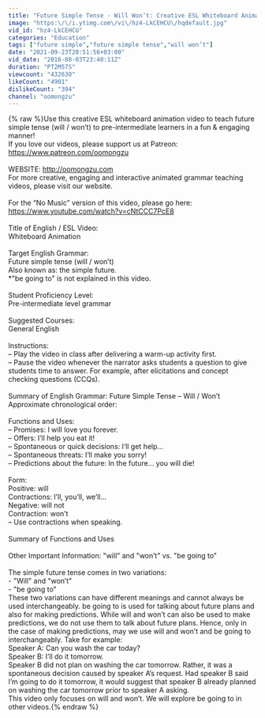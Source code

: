```yaml
---
title: "Future Simple Tense - Will Won’t: Creative ESL Whiteboard Animation Video (Fun for the whole class!)"
image: "https:\/\/i.ytimg.com\/vi\/hz4-LkCEHCU\/hqdefault.jpg"
vid_id: "hz4-LkCEHCU"
categories: "Education"
tags: ["future simple","future simple tense","will won’t"]
date: "2021-09-23T20:51:56+03:00"
vid_date: "2016-08-03T23:40:11Z"
duration: "PT2M57S"
viewcount: "432630"
likeCount: "4901"
dislikeCount: "394"
channel: "oomongzu"
---
```

{% raw %}Use this creative ESL whiteboard animation video to teach future simple tense (will / won’t) to pre-intermediate learners in a fun &amp; engaging manner!<br />If you love our videos, please support us at Patreon: <a rel="nofollow" target="blank" href="https://www.patreon.com/oomongzu">https://www.patreon.com/oomongzu</a><br /><br />WEBSITE: <a rel="nofollow" target="blank" href="http://oomongzu.com">http://oomongzu.com</a><br />For more creative, engaging and interactive animated grammar teaching videos, please visit our website.<br /><br />For the “No Music” version of this video, please go here: <a rel="nofollow" target="blank" href="https://www.youtube.com/watch?v=cNtCCC7PcE8">https://www.youtube.com/watch?v=cNtCCC7PcE8</a><br /><br />Title of English / ESL Video:<br />Whiteboard Animation<br /><br />Target English Grammar:<br />Future simple tense (will / won’t)<br />Also known as: the simple future.<br />*&quot;be going to&quot; is not explained in this video.<br /><br />Student Proficiency Level:<br />Pre-intermediate level grammar<br /><br />Suggested Courses:<br />General English<br /><br />Instructions:<br />– Play the video in class after delivering a warm-up activity first.<br />– Pause the video whenever the narrator asks students a question to give students time to answer. For example, after elicitations and concept checking questions (CCQs).<br /><br />Summary of English Grammar: Future Simple Tense – Will / Won’t<br />Approximate chronological order:<br /><br />Functions and Uses:<br />– Promises: I will love you forever.<br />– Offers: I‘ll help you eat it!<br />– Spontaneous or quick decisions: I‘ll get help…<br />– Spontaneous threats: I‘ll make you sorry!<br />– Predictions about the future: In the future… you will die!<br /><br />Form:<br />Positive: will<br />Contractions: I’ll, you’ll, we’ll…<br />Negative: will not<br />Contraction: won’t<br />– Use contractions when speaking.<br /><br />Summary of Functions and Uses<br /><br />Other Important Information: &quot;will&quot; and &quot;won’t&quot; vs. &quot;be going to&quot;<br /><br />The simple future tense comes in two variations:<br />- &quot;Will&quot; and &quot;won’t&quot;<br />- &quot;be going to&quot;<br />These two variations can have different meanings and cannot always be used interchangeably. be going to is used for talking about future plans and also for making predictions. While will and won’t can also be used to make predictions, we do not use them to talk about future plans. Hence, only in the case of making predictions, may we use will and won’t and be going to interchangeably. Take for example:<br />Speaker A: Can you wash the car today?<br />Speaker B: I’ll do it tomorrow.<br />Speaker B did not plan on washing the car tomorrow. Rather, it was a spontaneous decision caused by speaker A’s request. Had speaker B said I’m going to do it tomorrow, it would suggest that speaker B already planned on washing the car tomorrow prior to speaker A asking.<br />This video only focuses on will and won’t. We will explore be going to in other videos.{% endraw %}

